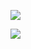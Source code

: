 ![](https://ws1.sinaimg.cn/large/006tNc79ly1fz3rcea6i4j30gn09z0t3.jpg)



![](https://ws4.sinaimg.cn/large/006tNc79ly1fz3rgjhvi4j30qq0fpdgl.jpg)

